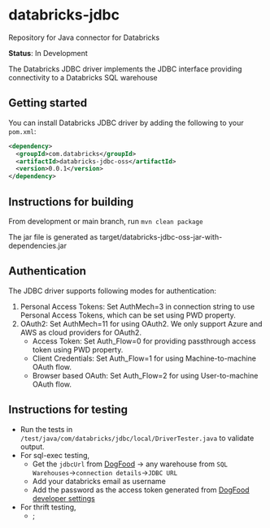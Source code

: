 # databricks-jdbc
Repository for Java connector for Databricks

**Status**: In Development

The Databricks JDBC driver implements the JDBC interface providing connectivity to a Databricks SQL warehouse

## Getting started
You can install Databricks JDBC driver by adding the following to your `pom.xml`:

```pom.xml
<dependency>
  <groupId>com.databricks</groupId>
  <artifactId>databricks-jdbc-oss</artifactId>
  <version>0.0.1</version>
</dependency>
```

## Instructions for building
From development or main branch, run `mvn clean package`

The jar file is generated as target/databricks-jdbc-oss-jar-with-dependencies.jar

## Authentication
The JDBC driver supports following modes for authentication:

1. Personal Access Tokens: Set AuthMech=3 in connection string to use Personal Access Tokens, which can be set using PWD property.
2. OAuth2: Set AuthMech=11 for using OAuth2. We only support Azure and AWS as cloud providers for OAuth2.
   - Access Token: Set Auth_Flow=0 for providing passthrough access token using PWD property.
   - Client Credentials: Set Auth_Flow=1 for using Machine-to-machine OAuth flow.
   - Browser based OAuth: Set Auth_Flow=2 for using User-to-machine OAuth flow.

## Instructions for testing
- Run the tests in `/test/java/com/databricks/jdbc/local/DriverTester.java` to validate output.
- For sql-exec testing, 
  - Get the `jdbcUrl` from [DogFood](https://e2-dogfood.staging.cloud.databricks.com/) &rarr; any warehouse from `SQL Warehouses`&rarr;`connection details`&rarr;`JDBC URL`
  - Add your databricks email as username
  - Add the password as the access token generated from [DogFood developer settings](https://e2-dogfood.staging.cloud.databricks.com/settings/user/developer/access-tokens)
- For thrift testing, 
  - <TODO>;


